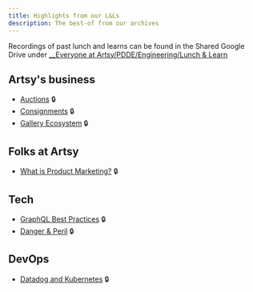 ```yaml
---
title: Highlights from our L&Ls
description: The best-of from our archives
---
```


Recordings of past lunch and learns can be found in the Shared Google Drive under
[__Everyone at Artsy/PDDE/Engineering/Lunch & Learn](https://drive.google.com/drive/u/0/folders/1X8w7iFbdeVwi6v_xWLWfQdeJ81iewYWB)

## Artsy's business

- [Auctions](https://drive.google.com/drive/u/0/folders/1f4HlmOXEXKrI8Q6GeJzyl2uv9oDUYe-z)
  🔒
- [Consignments](https://drive.google.com/drive/u/0/folders/1UlnwU_04pn2HoS7HtktD8pOYaii404Fc)
  🔒
- [Gallery Ecosystem](https://drive.google.com/drive/u/0/folders/1PuveEt9Sq8lBi606TJepSqN5xrOjWGcq)
  🔒

## Folks at Artsy

- [What is Product Marketing?](https://drive.google.com/drive/u/0/folders/1uvIPE8XvGC2_SfY4ZTWjKL6pgpyGQl65)
  🔒

## Tech

- [GraphQL Best Practices](https://drive.google.com/drive/u/0/folders/1fqFKCR48hJjhEYdUbAURaxtbhsDu9tLI)
  🔒
- [Danger & Peril](https://drive.google.com/drive/u/0/folders/1cAH1WTMp9DuZuU2F3kEkHlrqVu0Xwy8x)
  🔒

## DevOps

- [Datadog and Kubernetes](https://drive.google.com/drive/u/0/folders/1l4Ikq-cN4lYxnDzjEwYpl0adf5578L06)
  🔒
